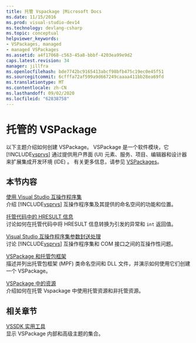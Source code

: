 ```yaml
---
title: 托管 Vspackage |Microsoft Docs
ms.date: 11/15/2016
ms.prod: visual-studio-dev14
ms.technology: devlang-csharp
ms.topic: conceptual
helpviewer_keywords:
- VSPackages, managed
- managed VSPackages
ms.assetid: a4f17068-c563-45a8-bbbf-4203ea99e9d2
caps.latest.revision: 34
manager: jillfra
ms.openlocfilehash: bde7742bc9165413abcf98bfb475c19ec0e45f51
ms.sourcegitcommit: 6cfffa72af599a9d667249caaaa411bb28ea69fd
ms.translationtype: MT
ms.contentlocale: zh-CN
ms.lasthandoff: 09/02/2020
ms.locfileid: "62838758"
---
```

# <a name="managed-vspackages"></a>托管的 VSPackage
以下主题介绍如何创建 VSPackage。 VSPackage 是一个软件模块，它 [!INCLUDE[vsprvs](../includes/vsprvs-md.md)] 通过提供用户界面 (UI) 元素、服务、项目、编辑器和设计器来扩展集成开发环境 (IDE) 。 有关更多信息，请参见 [VSPackages](../extensibility/internals/vspackages.md)。  
  
## <a name="in-this-section"></a>本节内容  
 [使用 Visual Studio 互操作程序集](../extensibility/internals/using-visual-studio-interop-assemblies.md)  
 介绍 [!INCLUDE[vsprvs](../includes/vsprvs-md.md)] 互操作程序集及其提供的命名空间的功能和位置。  
  
 [托管代码中的 HRESULT 信息](../misc/hresult-information-in-managed-code.md)  
 讨论如何在托管代码中将 HRESULT 信息转换为引发的异常和 `int` 返回值。  
  
 [Visual Studio 互操作程序集参数封送处理](../misc/visual-studio-interop-assembly-parameter-marshaling.md)  
 讨论 [!INCLUDE[vsprvs](../includes/vsprvs-md.md)] 互操作程序集和 COM 接口之间的互操作性问题。  
  
 [VSPackage 和托管包框架](../misc/vspackages-and-the-managed-package-framework.md)  
 描述并列出托管包框架 (MPF) 类命名空间和 DLL 文件，并演示如何使用它们创建一个 VSPackage。  
  
 [VSPackage 中的资源](../extensibility/internals/resources-in-vspackages.md)  
 介绍如何在托管 Vspackage 中使用托管资源和非托管资源。  
  
## <a name="related-sections"></a>相关章节  
 [VSSDK 实用工具](../extensibility/internals/vssdk-utilities.md)  
 显示 VSPackage 内部和高级主题的集合。